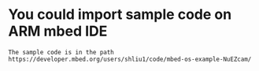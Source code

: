 # You could import sample code on ARM mbed IDE
	The sample code is in the path https://developer.mbed.org/users/shliu1/code/mbed-os-example-NuEZcam/

  



